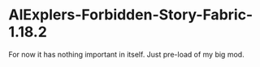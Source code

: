 # AlExplers-Forbidden-Story-Fabric-1.18.2

For now it has nothing important in itself. Just pre-load of my big mod.
